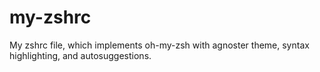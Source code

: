 # my-zshrc
My zshrc file, which implements oh-my-zsh with agnoster theme, syntax highlighting, and autosuggestions.
